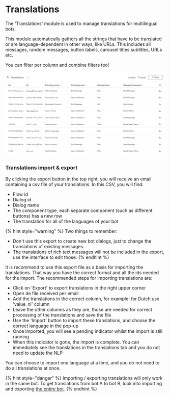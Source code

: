 # Translations

The 'Translations' module is used to manage translations for multilingual bots. 

This module automatically gathers all the strings that have to be translated or are language-dependent in other ways, like URLs. This includes all messages, random messages, button labels, carousel titles subtitles, URLs etc.

You can filter per column and combine filters too!

![](../../.gitbook/assets/image%20%28655%29.png)

### Translations import & export

By clicking the export button in the top right, you will receive an email containing a csv file of your translations. In this CSV, you will find:

* Flow id
* Dialog id
* Dialog name
* The component type, each separate component \(such as different buttons\) has a new row
* The translation for all of the languages of your bot

{% hint style="warning" %}
Two things to remember:

* Don't use this export to create new bot dialogs, just to change the translations of existing messages. 
* The translations of rich text messages will not be included in the export, use the interface to edit those.
{% endhint %}

It is recommend to use this export file as a basis for importing the translations. That way you have the correct format and all the ids needed for the import. The recommended steps for importing translations are:

* Click on 'Export' to export translations in the right upper corner
* Open de file received per email 
* Add the translations in the correct column, for example: for Dutch use 'value\_nl' column
* Leave the other columns as they are, those are needed for correct processing of the translations and save the file 
* Use the 'Import' button to import these translations, and choose the correct language in the pop-up
* Once imported, you will see a pending indicator whilst the import is still running
* When this indicator is gone, the import is complete. You can immediately see the translations in the translations tab and you do not need to update the NLP

You can choose to import one language at a time, and you do not need to do all translations at once. 

{% hint style="danger" %}
Importing / exporting translations will only work in the same bot. To get translations from bot A to bot B, look into importing and exporting [the entire bot](https://docs.chatlayer.ai/bot-answers/settings#bot-import-export).
{% endhint %}







